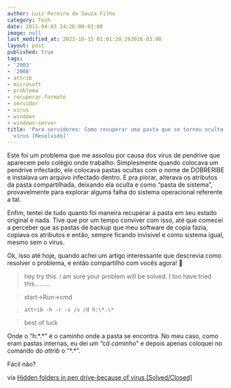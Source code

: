 ```yaml
---
author: Luiz Pereira de Souza Filho
category: Tech
date: 2011-04-03 14:26:00-03:00
image: null
last_modified_at: 2023-10-15 01:01:20.263016-03:00
layout: post
published: true
tags:
- '2003'
- '2008'
- attrib
- microsoft
- problema
- recuperar-formato
- servidor
- virus
- windows
- windows-server
title: 'Para servidores: Como recuperar uma pasta que se tornou oculta por causa de
  vírus [Resolvido]'
---
```


Este foi um problema que me assolou por causa dos vírus de pendrive que aparecem pelo colégio onde trabalho. Simplesmente quando colocava um pendrive infectado, ele colocava pastas ocultas com o nome de DOBRERIBE e instalava um arquivo infectado dentro. E pra piorar, alterava os atributos da pasta compartilhada, deixando ela oculta e como “pasta de sistema”, provavelmente para explorar alguma falha do sistema operacional referente a tal.

Enfim, tentei de tudo quanto foi maneira recuperar a pasta em seu estado original e nada. Tive que por um tempo conviver com isso, até que comecei a perceber que as pastas de backup que meu software de copia fazia, copiava os atributos e então, sempre ficando invisível e como sistema igual, mesmo sem o vírus.

Ok, isso até hoje, quando achei um artigo interessante que descrevia como resolver o problema, e então compartilho com vocês agora! 🙂

> hey try this. i am sure your problem will be solved. I too have tried this.........

>

> start->Run->cmd

>

> `attrib -h -r -s /s /d h:\*.\*`

>

> best of luck

Onde o “h:\*.\*” é o caminho onde a pasta se encontra. No meu caso, como eram pastas internas, eu dei um “cd *caminho*” e depois apenas coloquei no comando do *attrib* o “\*.\*”.

Fácil não?

via [Hidden folders in pen drive-because of virus [Solved/Closed]](http://en.kioskea.net/forum/affich-220814-hidden-folders-in-pen-drive-because-of-virus)
